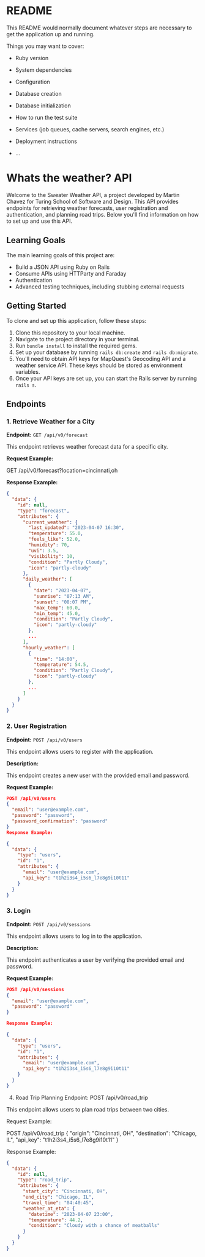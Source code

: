 # README

This README would normally document whatever steps are necessary to get the
application up and running.

Things you may want to cover:

* Ruby version

* System dependencies

* Configuration

* Database creation

* Database initialization

* How to run the test suite

* Services (job queues, cache servers, search engines, etc.)

* Deployment instructions

* ...

 # Whats the weather? API

Welcome to the Sweater Weather API, a project developed by Martin Chavez for Turing School of Software and Design. This API provides endpoints for retrieving weather forecasts, user registration and authentication, and planning road trips. Below you'll find information on how to set up and use this API.

## Learning Goals

The main learning goals of this project are:
- Build a JSON API using Ruby on Rails
- Consume APIs using HTTParty and Faraday
- Authentication 
- Advanced testing techniques, including stubbing external requests

## Getting Started

To clone and set up this application, follow these steps:

1. Clone this repository to your local machine.
2. Navigate to the project directory in your terminal.
3. Run `bundle install` to install the required gems.
4. Set up your database by running `rails db:create` and `rails db:migrate`.
5. You'll need to obtain API keys for MapQuest's Geocoding API and a weather service API. These keys should be stored as environment variables.
6. Once your API keys are set up, you can start the Rails server by running `rails s`.

## Endpoints

### 1. Retrieve Weather for a City

**Endpoint:** `GET /api/v0/forecast`

This endpoint retrieves weather forecast data for a specific city.

**Request Example:**

GET /api/v0/forecast?location=cincinnati,oh

**Response Example:**
```json
{
  "data": {
    "id": null,
    "type": "forecast",
    "attributes": {
      "current_weather": {
        "last_updated": "2023-04-07 16:30",
        "temperature": 55.0,
        "feels_like": 52.0,
        "humidity": 70,
        "uvi": 3.5,
        "visibility": 10,
        "condition": "Partly Cloudy",
        "icon": "partly-cloudy"
      },
      "daily_weather": [
        {
          "date": "2023-04-07",
          "sunrise": "07:13 AM",
          "sunset": "08:07 PM",
          "max_temp": 60.0,
          "min_temp": 45.0,
          "condition": "Partly Cloudy",
          "icon": "partly-cloudy"
        },
        ...
      ],
      "hourly_weather": [
        {
          "time": "14:00",
          "temperature": 54.5,
          "condition": "Partly Cloudy",
          "icon": "partly-cloudy"
        },
        ...
      ]
    }
  }
}
```

### 2. User Registration

**Endpoint:** `POST /api/v0/users`

This endpoint allows users to register with the application.

**Description:**

This endpoint creates a new user with the provided email and password.

**Request Example:**

```json
POST /api/v0/users
{
  "email": "user@example.com",
  "password": "password",
  "password_confirmation": "password"
}
Response Example:

{
  "data": {
    "type": "users",
    "id": "1",
    "attributes": {
      "email": "user@example.com",
      "api_key": "t1h2i3s4_i5s6_l7e8g9i10t11"
    }
  }
}
```
### 3. Login

**Endpoint:** `POST /api/v0/sessions`

This endpoint allows users to log in to the application.

**Description:**

This endpoint authenticates a user by verifying the provided email and password.

**Request Example:**

```json
POST /api/v0/sessions
{
  "email": "user@example.com",
  "password": "password"
}

Response Example:

{
  "data": {
    "type": "users",
    "id": "1",
    "attributes": {
      "email": "user@example.com",
      "api_key": "t1h2i3s4_i5s6_l7e8g9i10t11"
    }
  }
}
```
4. Road Trip Planning
Endpoint: POST /api/v0/road_trip

This endpoint allows users to plan road trips between two cities.

Request Example:

POST /api/v0/road_trip
{
  "origin": "Cincinnati, OH",
  "destination": "Chicago, IL",
  "api_key": "t1h2i3s4_i5s6_l7e8g9i10t11"
}

Response Example:
```json
{
  "data": {
    "id": null,
    "type": "road_trip",
    "attributes": {
      "start_city": "Cincinnati, OH",
      "end_city": "Chicago, IL",
      "travel_time": "04:40:45",
      "weather_at_eta": {
        "datetime": "2023-04-07 23:00",
        "temperature": 44.2,
        "condition": "Cloudy with a chance of meatballs"
      }
    }
  }
}
```




